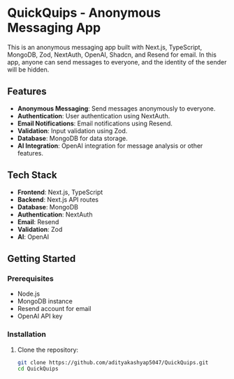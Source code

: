 # QuickQuips - Anonymous Messaging App

This is an anonymous messaging app built with Next.js, TypeScript, MongoDB, Zod, NextAuth, OpenAI, Shadcn, and Resend for email. In this app, anyone can send messages to everyone, and the identity of the sender will be hidden.

## Features

- **Anonymous Messaging**: Send messages anonymously to everyone.
- **Authentication**: User authentication using NextAuth.
- **Email Notifications**: Email notifications using Resend.
- **Validation**: Input validation using Zod.
- **Database**: MongoDB for data storage.
- **AI Integration**: OpenAI integration for message analysis or other features.

## Tech Stack

- **Frontend**: Next.js, TypeScript
- **Backend**: Next.js API routes
- **Database**: MongoDB
- **Authentication**: NextAuth
- **Email**: Resend
- **Validation**: Zod
- **AI**: OpenAI

## Getting Started

### Prerequisites

- Node.js
- MongoDB instance
- Resend account for email
- OpenAI API key

### Installation

1. Clone the repository:

   ```sh
   git clone https://github.com/adityakashyap5047/QuickQuips.git
   cd QuickQuips
